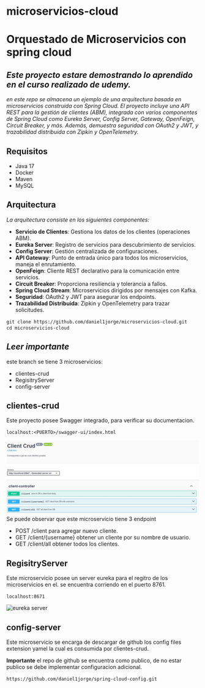 # microservicios-cloud

# Orquestado de Microservicios con spring cloud 

## _Este proyecto estare demostrando lo aprendido en el curso realizado de udemy._

_en este repo se almacena un ejemplo de una arquitectura basada en microservicios construida con Spring Cloud. El proyecto incluye una API REST para la gestión de clientes (ABM), integrada con varios componentes de Spring Cloud como Eureka Server, Config Server, Gateway, OpenFeign, Circuit Breaker, y más. Además, demuestra seguridad con OAuth2 y JWT, y trazabilidad distribuida con Zipkin y OpenTelemetry._

## Requisitos
 - Java 17
 - Docker
 - Maven
 - MySQL

## Arquitectura
_La arquitectura consiste en los siguientes componentes:_

- **Servicio de Clientes**: Gestiona los datos de los clientes (operaciones ABM).
- **Eureka Server**: Registro de servicios para descubrimiento de servicios.
- **Config Server**: Gestión centralizada de configuraciones.
- **API Gateway**: Punto de entrada único para todos los microservicios, maneja el enrutamiento.
- **OpenFeign**: Cliente REST declarativo para la comunicación entre servicios.
- **Circuit Breaker**: Proporciona resiliencia y tolerancia a fallos.
- **Spring Cloud Stream**: Microservicios dirigidos por mensajes con Kafka.
- **Seguridad**: OAuth2 y JWT para asegurar los endpoints.
- **Trazabilidad Distribuida**: Zipkin y OpenTelemetry para trazar solicitudes.

```
git clone https://github.com/daniel1jorge/microservicios-cloud.git
cd microservicios-cloud
```

## _Leer importante_
este branch se tiene 3 microservicios:

- clientes-crud
- RegisitryServer
- config-server
 
## clientes-crud

Este proyecto posee Swagger integrado, para verificar su documentacion.
```
localhost:<PUERTO>/swagger-ui/index.html
```
![info swagger](/info-adicional/swagger.JPG)
Se puede observar que este microservicio tiene 3 endpoint 
- POST /client para agregar nuevo cliente.
- GET /client/{username} obtener un cliente por su nombre de usuario.
- GET /client/all obtener todos los clientes.

## RegisitryServer

Este microservicio posee un server eureka para el regitro de los microservicios en el.
se encuentra corriendo en el puerto 8761.

```
localhost:8671
```
![eureka server](/info-adicional/eureka.JPG.JPG)


## config-server

Este microservicio se encarga de descargar de github los config files extension yamel la cual es consumida por clientes-crud. 

**Importante**
el repo de github se encuentra como publico, de no estar publico se debe implementar configuracion adicional. 
```
https://github.com/daniel1jorge/spring-cloud-config.git
```
